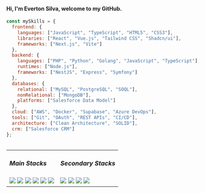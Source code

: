 <h4>Hi, I'm Everton Silva, welcome to my GitHub.</h4>
<table>
<tr>
  
```javascript
const mySkills = {
  frontend: {
    languages: ["JavaScript", "TypeScript", "HTML5", "CSS3"],
    libraries: ["React", "Vue.js", "Tailwind CSS", "Shadcn/ui"],
    frameworks: ["Next.js", "Vite"]
  },
  backend: {
    languages: ["PHP", "Python", "Golang", "JavaScript", "TypeScript"],
    runtimes: ["Node.js"],
    frameworks: ["NestJS", "Express", "Symfony"]
  },
  databases: {
    relational: ["MySQL", "PostgreSQL", "SOQL"],
    nonRelational: ["MongoDB"],
    platforms: ["Salesforce Data Model"]
  },
  cloud: ["AWS", "Docker", "Supabase", "Azure DevOps"],
  tools: ["Git", "OAuth", "REST APIs", "CI/CD"],
  architecture: ["Clean Architecture", "SOLID"],
  crm: ["Salesforce CRM"]
};
```
</tr>
</table>
<table>
  <tr>
    <td>
  <h5>Main Stacks</h5>
  <img height:"3em" src="https://img.shields.io/badge/JavaScript-323330?style=for-the-badge&logo=javascript&logoColor=F7DF1E"/> 
  <img height:"3em" src="https://img.shields.io/badge/Tailwind_CSS-38B2AC?style=for-the-badge&logo=tailwind-css&logoColor=white"/> 
  <img height:"3em" src="https://img.shields.io/badge/next.js-000000?style=for-the-badge&logo=nextdotjs&logoColor=white"/> 
  <img height:"3em" src="https://img.shields.io/badge/TypeScript-007ACC?style=for-the-badge&logo=typescript&logoColor=white"/> 
  <img height:"3em" src="https://img.shields.io/badge/Node-007ACC?style=for-the-badge&logo=nodedotjs&logoColor=white"/> 
  <img height:"3em" src="https://img.shields.io/badge/AWS-%23FF9900.svg?style=for-the-badge&logo=amazon-web-services&logoColor=white"
    </td>
<td>
 <div>
   <h5>Secondary Stacks</h5>
  <img height:"3em" src="https://img.shields.io/badge/.NET-512BD4?style=for-the-badge&logo=dotnet&logoColor=white"/> 
  <img height:"3em" src="https://img.shields.io/badge/Docker-2496ED?style=for-the-badge&logo=docker&logoColor=fff"/> 
  <img height:"3em" src="https://img.shields.io/badge/Php-007ACC?style=for-the-badge&logo=php&logoColor=white"/> 
  <img height:"3em" src="https://img.shields.io/badge/Vite-B73BFE?style=for-the-badge&logo=vite&logoColor=FFD62E"/>
 </div>
    </td>
  </tr>
</table>
<table>
</table>
<table>
</table>
